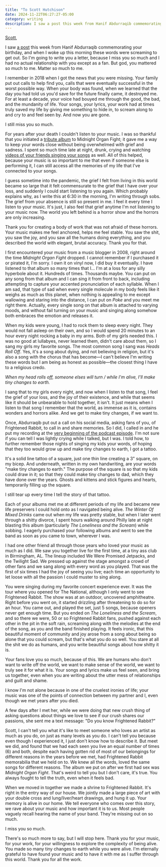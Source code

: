 ```yaml
---
title: "To Scott Hutchison"
date: 2024-11-22T06:27:27-05:00
category: writing
description: I saw a post this week from Hanif Abdurraqib commemorating your birthday, and when I woke up this morning these words were screaming to get out. So I'm going to write you a letter, because I miss you so much and I had no actual relationship with you except as a fan. But god, you mattered so much to me. Matter so much to me.
---
```


[Scott](https://en.wikipedia.org/wiki/Scott_Hutchison),

I saw [a post](https://www.instagram.com/p/DCpEVicRDKp/?igsh=cG10and6ZnhidG52) this week from Hanif Abdurraqib commemorating your birthday, and when I woke up this morning these words were screaming to get out. So I'm going to write you a letter, because I miss you so much and I had no actual relationship with you except as a fan. But god, you mattered so much to me. Matter so much to me.

I remember in 2018 when I got the news that you were missing. Your family put out calls to help find you, calls that were eventually successful in the worst possible way. When your body was found, when we learned that the day you had told us you'd save for the future finally came, it destroyed me. For at least a decade, your voice had bouyed me through the good, the bad, and the mundanity of life. Your songs, your lyrics, your work had at times truly saved my life by giving me something to hide in, to scream along to and cry to and feel seen by. And now you are gone.

I still miss you so much.

For years after your death I couldn't listen to your music. I was so thankful that you initiated a [tribute album](https://music.apple.com/us/album/tiny-changes-a-celebration-of-frightened/1466256950) to Midnight Organ Fight; it gave me a way to keep your words close without being overwhelmed with grief and sadness. I spent so much time late at night, drunk, crying and watching [videos of your friends singing your songs](https://www.youtube.com/watch?v=RPmLuIg3NVA&list=PLI7j6zktQVHZQGCn5GaqyADO-pR8wLbAx) as well. All of this helped, because your music is so important to me that even if someone else is performing it, I can still access all the memories of my life that I've connected to your songs.

I guess sometime into the pandemic, the grief I felt from living in this world became so large that it felt commensurate to the grief that I have over your loss, and suddenly I could start listening to you again. Which probably explains why, as I write this at 6:30 in the morning, I'm writing through sobs. The grief from your absence is still so present in me. I feel it every time I listen to your music. It's just, I also feel that grief anytime I'm not listening to your music now. The world you left behind is a horror show and the horrors are only increasing.

Thank you for creating a body of work that was not afraid of these horrors. Your music makes me feel anchored, helps me feel stable. You saw the shit, you saw the joy, and you saw all the humans doing everything, and you described the world with elegant, brutal accuracy. Thank you for that.

I first encountered your music from a music blogger in 2008, right around the time _Midnight Organ Fight_ dropped. I cannot remember if I purchased it or pirated it, I'm sorry. I own it on vinyl now, I did buy it eventually. I have listened to that album so many times that I... I'm at a loss for any silly hyperbole about it. Hundreds of times. Thousands maybe. You can put on any song from that album and I can sing it from front to back, including attempting to capture your accented pronunciation of each syllable. When I am sad, that type of sad when every single molecule in my body feels like it weighs as much as this planet, when nothing is appealing to me except wallowing and staring into the distance, I can put on _Poke_ and you meet me right there. Actually, every single song on that album is attached to varying moods, and without fail turning on your music and singing along somehow both embraces the emotion and releases it.

When my kids were young, I had to rock them to sleep every night. They would not fall asleep on their own, and so I would spend 20 minutes to an hour every night rocking a baby in my arms. Both of my girls needed this. I was no good at lullabyes, never learned them, didn't care about them, so I sang my girls my favorite songs. The most common song I sang was _Heads Roll Off_. Yes, it's a song about dying, and not believing in religion, but it's also a song with the chorus that has become—I can't believe I'm writing these words but I am being as honest as possible—the closest thing I have to a religious credo. 

_When my head rolls off, someone elses will turn / while I'm alive, I'll make tiny changes to earth._

I sang that to my girls every night, and now when I listen to that song, I feel the grief of your loss, and the joy of their existence, and while that seems like it should be unbearable to hold together, it isn't. It just means when I listen to that song I remember that the world, as immense as it is, contains wonders and horrors alike. And we get to make tiny changes, if we want to.

Once, Abdurraqib put out a call on his social media, asking fans of you, of Frightened Rabbit, to call in and share memories. So I did, I called in and he put my recording at the [very beginning of the podcast episode](https://object-of-sound.simplecast.com/episodes/when-its-all-gone-something-carries-on-a-tribute-to-scott-hutchison). I'm not sure if you can tell I was lightly crying while I talked, but I was. I told how, to further remember those nights of singing my kids your words, of hoping that they too would grow up and make tiny changes to earth, I got a tattoo.

It's a solid line tattoo of a square, just one thin line creating a 3" square, on my bicep. And underneath, written in my own handwriting, are your words "make tiny changes to earth." The purpose of the square is so that my kids could draw in it; so that they could make tiny changes to dad, which they have done over the years. Ghosts and kittens and stick figures and hearts, temporarily filling up the square. 

I still tear up every time I tell the story of that tattoo.

Each of your albums met me at different periods of my life and became new life preservers I could hold onto as I navigated being alive. _The Winter Of Mixed Drinks_ came out when my life was pretty stable, but when I later went through a shitty divorce, I spent hours walking around Philly late at night blasting this album (particularly _The Loneliness and the Scream_) while sobbing. I eagerly purchased your following albums and went to see the band as soon as you came to town, wherever I was.

I had one other friend all through those years who loved your music as much as I did. We saw you together live for the first time, at a tiny ass club in Birmingham, AL. The lineup included We Were Promised Jetpacks, and the Twilight Sad. We pressed up against the stage amongst a crowd of other fans and we sang along with every word as you played. That was the first of six times I had the joy of seeing you live; each time an opportunity to let loose with all the passion I could muster to sing along.

You were singing during my favorite concert experience ever. It was the tour where you opened for The National, although I only went to see Frightened Rabbit. The show was at an outdoor, uncovered amphitheatre. Right before you went on, it started drizzling after threatening to do so for an hour.  You came out, and played the set, just 5 songs, because openers never get enough time. But you ended on _The Loneliness and the Scream_, and so there we were, 50 or so Frightened Rabbit fans, pushed against each other in the pit in the soft rain, screaming along with the melodies at the end of the song, as you and the band finished playing. It feels ironic, that this beautiful moment of community and joy arose from a song about being so alone that you could scream, but that's what you do so well. You stare at all the shit we do as humans, and you write beautiful songs about how shitty it is.

Your fans love you so much, because of this. We are humans who don't want to write off the world, we want to make sense of the world, we want to truly see it for what it is. Your songs and lyrics make us feel seen, and bring us together, even when you are writing about the utter mess of relationships and guilt and shame.

I know I'm not alone because in one of the cruelest ironies of life; your music was one of the points of connection between my partner and I, even though we met years after you died.

A few days after I met her, while we were doing that new crush thing of asking questions about things we love to see if our crush shares our passions, she sent me a text message: "Do you know Frightened Rabbit?"

Scott, I can't tell you what it's like to meet someone who loves an artist as much as you do, on just as many levels as you do. I can't tell you because even though I experienced it, I just don't know how to describe it. But meet we did, and found that we had each seen you live an equal number of times (6) and both, despite each having gotten rid of most of our belongings for different reasons in the years before we met, had Frightened Rabbit memorabilia that we held on to. We knew all the words, loved the same songs for different reasons. The album we put on after we first had sex was _Midnight Organ Fight_. That's weird to tell you but I don't care, it's true. You always fought to tell the truth, even when it feels bad. 

When we moved in together we made a shrine to Frightened Rabbit. It's right in the entry way of our house. We jointly made a large piece of art with your double cross and lung/liver/heart drawings, and hung it up. Your memory is alive in our home. We tell everyone who comes over this story, we rave about your music and how important it is to us. Most people vaguely recall hearing the name of your band. They're missing out on so much.

I miss you so much. 

There's so much more to say, but I will stop here. Thank you for your music, for your work, for your willingness to explore the complexity of being alive. You made so many tiny changes to earth while you were alive. I'm eternally grateful to have found your music and to have it with me as I suffer through this world. Thank you for all the work.